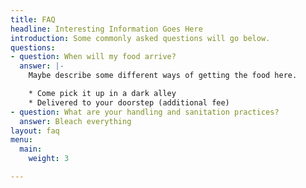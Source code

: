 ```yaml
---
title: FAQ
headline: Interesting Information Goes Here
introduction: Some commonly asked questions will go below.
questions:
- question: When will my food arrive?
  answer: |-
    Maybe describe some different ways of getting the food here.

    * Come pick it up in a dark alley
    * Delivered to your doorstep (additional fee)
- question: What are your handling and sanitation practices?
  answer: Bleach everything
layout: faq
menu:
  main:
    weight: 3

---
```

